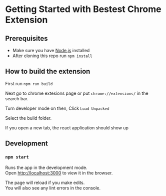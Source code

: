# Getting Started with Bestest Chrome Extension
## Prerequisites
- Make sure you have [Node.js](https://nodejs.org/en/) installed
- After cloning this repo run `npm install`


## How to build the extension
First run `npm run build`

Next go to chrome extesions page or put `chrome://extensions/` in the search bar.

Turn developer mode on then, Click `Load Unpacked`

Select the build folder.

If you open a new tab, the react application should show up

## Development

### `npm start`

Runs the app in the development mode.\
Open [http://localhost:3000](http://localhost:3000) to view it in the browser.

The page will reload if you make edits.\
You will also see any lint errors in the console.
